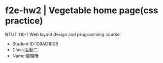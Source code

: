 <h1>f2e-hw2 | Vegetable home page(css practice)</h1>
<p>NTUT 110-1 Web layout design and programming course</p>
<ul>
  <li>Student ID:109AC1008</li>
  <li>Class:互動二</li>
  <li>Name:周駿曄</li>
</ul>
